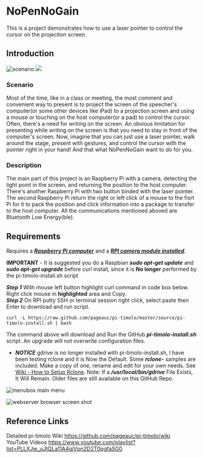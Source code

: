 # NoPenNoGain
This is a project demonstrates how to use a laser pointer to control the cursor on the projection screen.

## Introduction
![scenario](https://user-images.githubusercontent.com/30167968/34890783-33fae5b0-f80e-11e7-9c35-7223a3d31df5.png)
![](https://user-images.githubusercontent.com/30167968/34891706-6c18bdde-f811-11e7-87b4-88118ef33c1b.png)
### Scenario
Most of the time, like in a class or meeting, the most comment and convenient way to present is to project the screen of the speecher's computer(or some other devices like iPad) to a projection screen and using a mouse or touching on the host computer(or a pad) to control the cursor. Often, there's a need for writing on the screen. An obvious limitation for presenting while writing on the screen is that you need to stay in front of the computer's screen. Now, imagine that you can just use a laser pointer, walk around the stage, present with gestures, and control the cursor with the pointer right in your hand! And that what NoPenNoGain want to do for you.
### Description
The main part of this project is an Raspberry Pi with a camera, detecting the light point in the screen, and returning the position to the host computer. There's another Raspberry Pi with two button binded with the laser pointer. The second Raspberry Pi return the right or left click of a mouse to the fisrt Pi for it to pack the position and click information into a package to transfer to the host computer. All the communications mentioned aboved are Bluetooth Low Energy(ble). 
## Requirements
Requires a [***Raspberry Pi computer***](https://www.raspberrypi.org/documentation/setup/) and a 
[***RPI camera module installed***](https://www.raspberrypi.org/documentation/usage/camera/).
 
**IMPORTANT** - It is suggested you do a Raspbian ***sudo apt-get update*** and ***sudo apt-get upgrade***
before curl install, since it is **No longer** performed by the pi-timolo-install.sh script

***Step 1*** With mouse left button highlight curl command in code box below. Right click mouse in **highlighted** area and Copy.     
***Step 2*** On RPI putty SSH or terminal session right click, select paste then Enter to download and run script.     

    curl -L https://raw.github.com/pageauc/pi-timolo/master/source/pi-timolo-install.sh | bash

The command above will download and Run the GitHub ***pi-timolo-install.sh*** script. 
An upgrade will not overwrite configuration files.   

* ***NOTICE*** gdrive is no longer installed with pi-timolo-install.sh, I have been testing
rclone and it is Now the Default. Some ***rclone-*** samples are included. Make a copy of one, rename and edit for
your own needs.  See [Wiki - How to Setup Rclone](https://github.com/pageauc/pi-timolo/wiki/How-to-Setup-rclone).
Note: If a ***/usr/local/bin/gdrive*** File Exists, It Will Remain. Older files are still available on this GitHub Repo.   



![menubox main menu](menubox.png)
 


![webserver browser screen shot](webserver.png)
 
## Reference Links  
Detailed pi-timolo Wiki https://github.com/pageauc/pi-timolo/wiki  
YouTube Videos https://www.youtube.com/playlist?list=PLLXJw_uJtQLa11A4qjVpn2D2T0pgfaSG0
 
